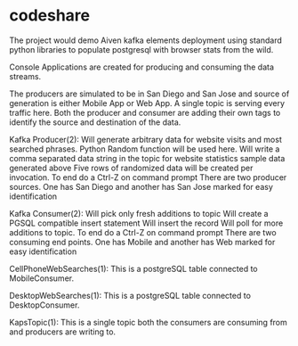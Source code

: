 # codeshare
The project would demo Aiven kafka elements deployment using standard python libraries to populate postgresql with browser stats from the wild. 

Console Applications are created for producing and consuming the data streams.

The producers are simulated to be in San Diego and San Jose and source of generation is either Mobile App or Web App. A single topic is serving every traffic here. Both the producer and consumer are adding their own tags to identify the source and destination of the data.

Kafka Producer(2):
Will generate arbitrary data for website visits and most searched phrases. Python Random function will be used here.
Will write a comma separated data string in the topic for website statistics sample data generated above
Five rows of randomized data will be created per invocation. To end do a Ctrl-Z on command prompt
There are two producer sources. One has San Diego and another has San Jose marked for easy identification

Kafka Consumer(2):
Will pick only fresh additions to topic
Will create a PGSQL compatible insert statement
Will insert the record
Will poll for more additions to topic. To end do a Ctrl-Z on command prompt
There are two consuming end points. One has Mobile and another has Web marked for easy identification

CellPhoneWebSearches(1):
This is a postgreSQL table connected to MobileConsumer.

DesktopWebSearches(1):
This is a postgreSQL table connected to DesktopConsumer.

KapsTopic(1):
This is a single topic both the consumers are consuming from and producers are writing to.
